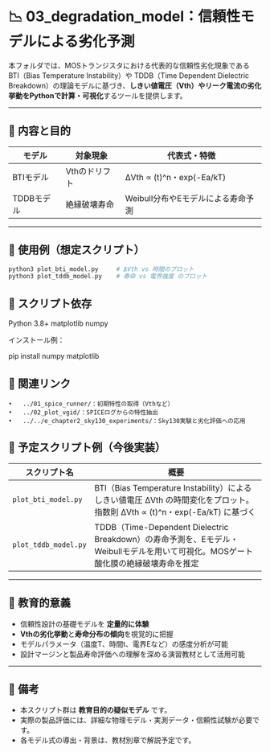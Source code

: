 # 📉 03_degradation_model：信頼性モデルによる劣化予測

本フォルダでは、MOSトランジスタにおける代表的な信頼性劣化現象である BTI（Bias Temperature Instability）や TDDB（Time Dependent Dielectric Breakdown）の理論モデルに基づき、**しきい値電圧（Vth）やリーク電流の劣化挙動をPythonで計算・可視化**するツールを提供します。

---

## 📄 内容と目的

| モデル | 対象現象 | 代表式・特徴 |
|--------|-----------|--------------|
| BTIモデル | Vthのドリフト | ΔVth ∝ (t)^n・exp(-Ea/kT) |
| TDDBモデル | 絶縁破壊寿命 | Weibull分布やEモデルによる寿命予測 |

---

## 🧪 使用例（想定スクリプト）

```bash
python3 plot_bti_model.py     # ΔVth vs 時間のプロット
python3 plot_tddb_model.py    # 寿命 vs 電界強度 のプロット
```

## 🔧 スクリプト依存
Python 3.8+
matplotlib
numpy

インストール例：

pip install numpy matplotlib

## 🔗 関連リンク
	•	../01_spice_runner/：初期特性の取得（Vthなど）
	•	../02_plot_vgid/：SPICEログからの特性抽出
	•	../../e_chapter2_sky130_experiments/：Sky130実験と劣化評価への応用
 
## 📁 予定スクリプト例（今後実装）

| スクリプト名 | 概要 |
|--------------|------|
| `plot_bti_model.py` | BTI（Bias Temperature Instability）によるしきい値電圧 ΔVth の時間変化をプロット。指数則 ΔVth ∝ (t)^n・exp(-Ea/kT) に基づく |
| `plot_tddb_model.py` | TDDB（Time-Dependent Dielectric Breakdown）の寿命予測を、Eモデル・Weibullモデルを用いて可視化。MOSゲート酸化膜の絶縁破壊寿命を推定 |

---

## 🎯 教育的意義

- 信頼性設計の基礎モデルを **定量的に体験**
- **Vthの劣化挙動**と**寿命分布の傾向**を視覚的に把握
- モデルパラメータ（温度T、時間t、電界Eなど）の感度分析が可能
- 設計マージンと製品寿命評価への理解を深める演習教材として活用可能

---

## 📌 備考

- 本スクリプト群は **教育目的の疑似モデル** です。
- 実際の製品評価には、詳細な物理モデル・実測データ・信頼性試験が必要です。
- 各モデル式の導出・背景は、教材別章で解説予定です。
